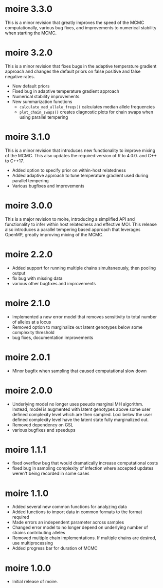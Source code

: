 # moire 3.3.0
This is a minor revision that greatly improves the speed of the MCMC computationally, various bug fixes, and improvements to numerical stability when starting the MCMC.


# moire 3.2.0
This is a minor revision that fixes bugs in the adaptive temperature gradient approach and changes the default priors on false positive and false negative rates.

- New default priors
- Fixed bug in adaptive temperature gradient approach
- Numerical stability improvements
- New summarization functions   
    - `calculate_med_allele_freqs()` calculates median allele frequencies
    - `plot_chain_swaps()` creates diagnostic plots for chain swaps when using parallel tempering

# moire 3.1.0
This is a minor revision that introduces new functionality to improve mixing of the MCMC. This also updates the required version of R to 4.0.0. and C++ to C++17.

- Added option to specify prior on within-host relatedness
- Added adaptive approach to tune temperature gradient used during parallel tempering
- Various bugfixes and improvements

# moire 3.0.0
This is a major revision to moire, introducing a simplified API and functionality to infer within host relatedness and effective MOI. This release also introduces a parallel tempering based approach that leverages OpenMP, greatly improving mixing of the MCMC.

# moire 2.2.0
- Added support for running multiple chains simultaneously, then pooling output
- fix bug with missing data
- various other bugfixes and improvements

# moire 2.1.0
- Implemented a new error model that removes sensitivity to total number of alleles at a locus
- Removed option to marginalize out latent genotypes below some complexity threshold
- bug fixes, documentation improvements

# moire 2.0.1
- Minor bugfix when sampling that caused computational slow down

# moire 2.0.0
- Underlying model no longer uses pseudo marginal MH algorithm. Instead, model is augmented with latent genotypes above some user defined complexity level which are then sampled. Loci below the user defined complexity level have the latent state fully marginalized out.
- Removed dependency on GSL
- various bugfixes and speedups

# moire 1.1.1

- fixed overflow bug that would dramatically increase computational costs
- fixed bug in sampling complexity of infection where accepted updates weren't being recorded in some cases

# moire 1.1.0

- Added several new common functions for analyzing data
- Added functions to import data in common formats to the format required
- Made errors an independent parameter across samples
- Changed error model to no longer depend on underlying number of strains contributing alleles
- Removed multiple chain implementations. If multiple chains are desired, use multiprocessing
- Added progress bar for duration of MCMC

# moire 1.0.0

- Initial release of moire.

